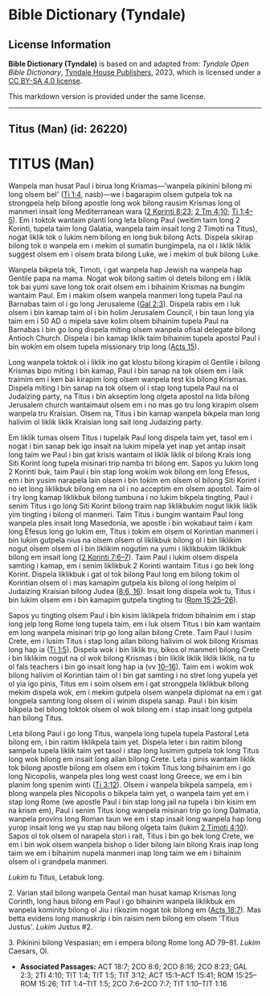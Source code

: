 # Bible Dictionary (Tyndale)

## License Information

**Bible Dictionary (Tyndale)** is based on and adapted from: _Tyndale Open Bible Dictionary_, [Tyndale House Publishers](https://tyndaleopenresources.com/), 2023, which is licensed under a [CC BY-SA 4.0 license](https://creativecommons.org/licenses/by-sa/4.0/legalcode.en).

This markdown version is provided under the same license.



--------------------------------

## Titus (Man) (id: 26220)

TITUS (Man)
===========

Wanpela man husat Paul i birua long Krismas—'wanpela pikinini bilong mi long olsem bel' ([Ti 1:4](https://ref.ly/Titus1:4), nasb)—we i bagarapim olsem gutpela tok na strongpela help bilong apostle long wok bilong rausim Krismas long ol manmeri insait long Mediterranean wara ([2 Korinti 8:23](https://ref.ly/2Cor8:23); [2 Tm 4:10](https://ref.ly/2Tim4:10); [Ti 1:4–5](https://ref.ly/Titus1:4-Titus1:5)). Em i toktok wantaim planti long leta bilong Paul (weitim taim long 2 Korinti, tupela taim long Galatia, wanpela taim insait long 2 Timoti na Titus), nogat liklik tok o lukim nem bilong en long buk bilong Acts. Dispela sikirap bilong tok o wanpela em i mekim ol sumatin bungimpela, na ol i liklik liklik suggest olsem em i olsem brata bilong Luke, we i mekim ol buk bilong Luke.

Wanpela bikpela tok, Timoti, i gat wanpela hap Jewish na wanpela hap Gentile papa na mama. Nogat wok bilong saitim ol detels bilong em i liklik tok bai yumi save long tok orait olsem em i bihainim Krismas na bungim wantaim Paul. Em i makim olsem wanpela manmeri long tupela Paul na Barnabas taim ol i go long Jerusaleme ([Gal 2:3](https://ref.ly/Gal2:3)). Dispela rabis em i luk olsem i bin kamap taim ol i bin holim Jerusalem Council, i bin taun long yia taim em i 50 AD o mipela save kolim olsem bihainim tupela Paul na Barnabas i bin go long dispela miting olsem wanpela ofisal delegate bilong Antioch Church. Dispela i bin kamap liklik taim bihainim tupela apostol Paul i bin wokim em olsem tupela missionary trip long ([Acts 15](https://ref.ly/Acts15:1-Acts15:41)).

Long wanpela toktok ol i liklik ino gat klostu bilong kirapim ol Gentile i bilong Krismas bipo miting i bin kamap, Paul i bin sanap na tok olsem em i laik traimim em i ken bai kirapim long olsem wanpela test kis bilong Krismas. Dispela miting i bin sanap na tok olsem ol i stap long tupela Paul na ol Judaizing party, na Titus i bin akseptim long olgeta apostol na lida bilong Jerusalem church wantaimaut olsem em i no mas go tru long kirapim olsem wanpela tru Kraisian. Olsem na, Titus i bin kamap wanpela bikpela man long halivim ol liklik liklik Kraisian long sait long Judaizing party.

Em liklik tumas olsem Titus i tupelaik Paul long dispela taim yet, tasol em i nogat i bin sanap bek igo insait na lukim mipela yet inap yet antap insait long taim we Paul i bin gat krisis wantaim ol liklik liklik ol bilong Krais long Siti Korint long tupela misinari trip namba tri bilong em. Sapos yu lukim long 2 Korinti buk, taim Paul i bin stap long wokim wok bilong em long Efesus, em i bin yusim narapela lain olsem i bin tokim em olsem ol bilong Siti Korint i no iet long liklikbuk bilong em na ol i no acceptim em olsem apostol. Taim ol i try long kamap liklikbuk bilong tumbuna i no lukim bikpela tingting, Paul i senim Titus i go long Siti Korint bilong traim nap liklikbukim nogut liklik liklik yim tingting i bilong ol manmeri. Taim Titus i bungim wantaim Paul long wanpela ples insait long Masedonia, we apostle i bin wokabaut taim i kam long Efesus long go lukim em, Titus i tokim em olsem ol Korintian manmeri i bin lukim gutpela nius na olsem olsem ol liklikbuk bilong ol i bin liklikim nogut olsem olsem ol i bin liklikim nogutim na yumi i liklikbukim liklikbuk bilong em insait long ([2 Korinti 7:6–7](https://ref.ly/2Cor7:6-2Cor7:7)). Taim Paul i lukim olsem dispela samting i kamap, em i senim liklikbuk 2 Korinti wantaim Titus i go bek long Korint. Dispela liklikbuk i gat ol tok bilong Paul long em bilong tokim ol Korintian olsem ol i mas kamapim gutpela kis bilong ol long helpim ol Judaizing Kraisian bilong Judea ([8:6, 16](https://ref.ly/2Cor8:6,2Cor8:16)). Insait long dispela wok tu, Titus i bin lukim olsem em i bin kamapim gutpela tingting tu ([Rom 15:25–26](https://ref.ly/Rom15:25-Rom15:26)).

Sapos yu tingting olsem Paul i bin kisim liklikpela fridom bihainim em i stap long jelp long Rome long tupela taim, em i luk olsem Titus i bin kam wantaim em long wanpela misinari trip go long ailan bilong Crete. Taim Paul i lusim Crete, em i lusim Titus i stap long ailan bilong halivim ol wok bilong Krismas long hap ia ([Ti 1:5](https://ref.ly/Titus1:5)). Dispela wok i bin liklik tru, bikos ol manmeri bilong Crete i bin liklikim nogut na ol wok bilong Krismas i bin liklik liklik liklik liklik, na tu ol fals teachers i bin go insait long hap ia (vv [10–16](https://ref.ly/Titus1:10-Titus1:16)). Taim em i wokim wok bilong halivim ol Korintian taim ol i bin gat samting i no stret long yupela yet ol yia igo pinis, Titus em i soim olsem em i gat strongpela liklikbuk bilong mekim dispela wok, em i mekim gutpela olsem wanpela diplomat na em i gat longpela samting long olsem ol i winim dispela sanap. Paul i bin kisim bikpela bel bilong toktok olsem ol wok bilong em i stap insait long gutpela han bilong Titus.

Leta bilong Paul i go long Titus, wanpela long tupela tupela Pastoral Leta bilong em, i bin raitim liklikpela taim yet. Dispela leter i bin raitim bilong sampela tupela liklik taim yet tasol i stap long lusimim gutpela tok long Titus long wok bilong em insait long ailan bilong Crete. Leta i pinis wantaim liklik tok bilong apostle bilong em olsem em i tokim Titus long bihainim em i go long Nicopolis, wanpela ples long west coast long Greece, we em i bin planim long spenim winti ([Ti 3:12](https://ref.ly/Titus3:12)). Olsem i wanpela bikpela sampela, em i blong wanpela ples Nicopolis o bikpela taim yet, o wanpela taim yet em i stap long Rome (we apostle Paul i bin stap long jail na tupela i bin kisim em na krism em), Paul i senim Titus long wanpela misinari trip go long Dalmatia, wanpela provins long Roman taun we em i stap insait long wanpela hap long yurop insait long we yu stap nau bilong olgeta taim (lukim [2 Timoti 4:10](https://ref.ly/2Tim4:10)). Sapos ol tok olsem ol narapela stori i rait, Titus i bin go bek long Crete, we em i bin wok olsem wanpela bishop o lider bilong lain bilong Krais inap long taim we em i bihainim nupela manmeri inap long taim we em i bihainim olsem ol i grandpela manmeri.

*Lukim tu* Titus, Letabuk long.

2\. Varian stail bilong wanpela Gentail man husat kamap Krismas long Corinth, long haus bilong em Paul i go bihainim wanpela liklikbuk em wanpela kominity bilong ol Jiu i rikozim nogat tok bilong em ([Acts 18:7](https://ref.ly/Acts18:7)). Mas betta evidens long manuskrip i bin raisim nem bilong em olsem 'Titius Justus'. *Lukim* Justus \#2.

3\. Pikinini bilong Vespasian; em i empera bilong Rome long AD 79–81\. *Lukim* Caesars, Ol.

* **Associated Passages:** ACT 18:7; 2CO 8:6; 2CO 8:16; 2CO 8:23; GAL 2:3; 2TI 4:10; TIT 1:4; TIT 1:5; TIT 3:12; ACT 15:1–ACT 15:41; ROM 15:25–ROM 15:26; TIT 1:4–TIT 1:5; 2CO 7:6–2CO 7:7; TIT 1:10–TIT 1:16


